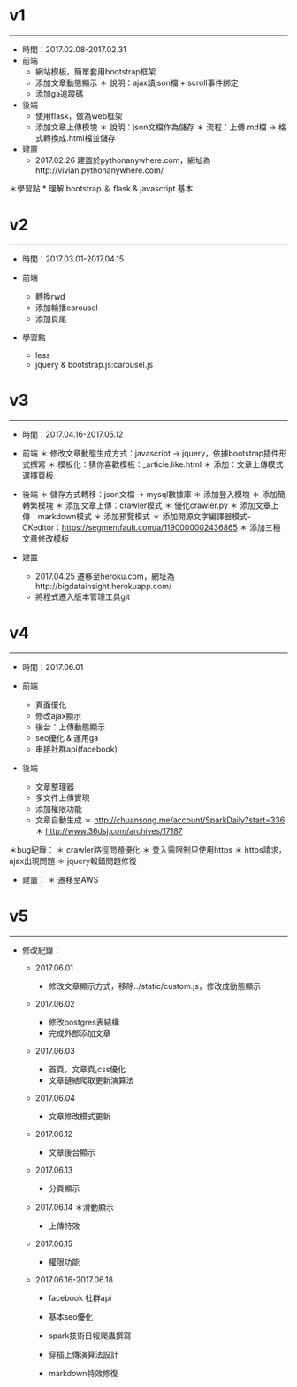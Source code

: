 # v1
-------
* 時間：2017.02.08-2017.02.31
* 前端
	* 網站模板，簡單套用bootstrap框架
	* 添加文章動態顯示
		＊ 說明：ajax讀json檔 + scroll事件綁定
	* 添加ga追蹤碼
* 後端
	* 使用flask，做為web框架
	* 添加文章上傳模塊
		＊ 說明：json文檔作為儲存
		＊ 流程：上傳.md檔 → 格式轉換成.html檔並儲存
* 建置
	* 2017.02.26 建置於pythonanywhere.com，網址為http://vivian.pythonanywhere.com/

＊學習點
	* 理解 bootstrap ＆ flask & javascript 基本 




# v2
-------
* 時間：2017.03.01-2017.04.15
* 前端
	* 轉換rwd
	* 添加輪播carousel
	* 添加頁尾

* 學習點
	* less
	* jquery & bootstrap.js:carousel.js




# v3
--------
* 時間：2017.04.16-2017.05.12

* 前端 
	＊ 修改文章動態生成方式：javascript → jquery，依據bootstrap插件形式撰寫
	＊ 模板化：猜你喜歡模板：_article.like.html
	＊ 添加：文章上傳模式選擇頁板

* 後端
	＊ 儲存方式轉移：json文檔 → mysql數據庫
	＊ 添加登入模塊
	＊ 添加簡轉繁模塊
	＊ 添加文章上傳：crawler模式
	＊ 優化crawler.py
	＊ 添加文章上傳：markdown模式
	＊ 添加預覽模式
	＊ 添加開源文字編譯器模式-CKeditor：https://segmentfault.com/a/1190000002436865
	＊ 添加三種文章修改模板


* 建置
	* 2017.04.25 遷移至heroku.com，網址為http://bigdatainsight.herokuapp.com/
	* 將程式遷入版本管理工具git



# v4
--------
* 時間：2017.06.01
* 前端
	* 頁面優化
	* 修改ajax顯示
	* 後台：上傳動態顯示
	* seo優化 & 運用ga
	* 串接社群api(facebook)

* 後端
	* 文章整理器
	* 多文件上傳實現
	* 添加權限功能
	* 文章自動生成
		＊ http://chuansong.me/account/SparkDaily?start=336
		＊ http://www.36dsj.com/archives/17187
	
＊bug紀錄：
	＊ crawler路徑問題優化
	＊ 登入需限制只使用https
	＊ https請求，ajax出現問題
	＊ jquery報錯問題修復


* 建置：
	＊ 遷移至AWS



# v5
--------
* 修改紀錄：
	* 2017.06.01
		*	修改文章顯示方式，移除../static/custom.js，修改成動態顯示

	* 2017.06.02
		* 修改postgres表結構
		* 完成外部添加文章

	* 2017.06.03
		* 首頁，文章頁,css優化
		* 文章鏈結爬取更新演算法

	* 2017.06.04
		* 文章修改模式更新

	* 2017.06.12
		* 文章後台顯示

	* 2017.06.13
		* 分頁顯示

	* 2017.06.14
		＊滑動顯示
		* 上傳特效

	* 2017.06.15
		* 權限功能

	* 2017.06.16-2017.06.18
		* facebook 社群api
		* 基本seo優化

		* spark技術日報爬蟲撰寫
		* 穿插上傳演算法設計
		* markdown特效修復